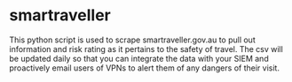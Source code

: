 # smartraveller
This python script is used to scrape smartraveller.gov.au to pull out information and risk rating as it pertains to the safety of travel.  The csv will be updated daily so that you can integrate the data with your SIEM and proactively email users of VPNs to alert them of any dangers of their visit.
